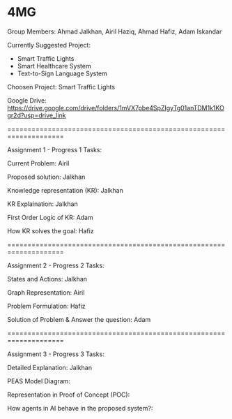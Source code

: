 # 4MG

Group Members: Ahmad Jalkhan, Airil Haziq, Ahmad Hafiz, Adam Iskandar


Currently Suggested Project:  
- Smart Traffic Lights
- Smart Healthcare System
- Text-to-Sign Language System

Choosen Project: Smart Traffic Lights

Google Drive: https://drive.google.com/drive/folders/1mVX7pbe4SpZIgyTg01anTDM1k1KOgr2d?usp=drive_link


====================================================================

Assignment 1 - Progress 1 Tasks:

Current Problem: Airil

Proposed solution: Jalkhan

Knowledge representation (KR): Jalkhan

KR Explaination: Jalkhan

First Order Logic of KR: Adam

How KR solves the goal: Hafiz



====================================================================

Assignment 2 - Progress 2 Tasks:

States and Actions: Jalkhan 

Graph Representation: Airil

Problem Formulation: Hafiz

Solution of Problem & Answer the question: Adam



====================================================================

Assignment 3 - Progress 3 Tasks:

Detailed Explanation: Jalkhan 

PEAS Model Diagram: 

Representation in Proof of Concept (POC): 

How agents in AI behave in the proposed system?: 
